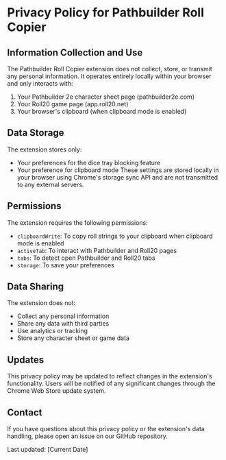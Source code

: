# Privacy Policy for Pathbuilder Roll Copier

## Information Collection and Use

The Pathbuilder Roll Copier extension does not collect, store, or transmit any personal information. It operates entirely locally within your browser and only interacts with:

1. Your Pathbuilder 2e character sheet page (pathbuilder2e.com)
2. Your Roll20 game page (app.roll20.net)
3. Your browser's clipboard (when clipboard mode is enabled)

## Data Storage

The extension stores only:
- Your preferences for the dice tray blocking feature
- Your preference for clipboard mode
These settings are stored locally in your browser using Chrome's storage sync API and are not transmitted to any external servers.

## Permissions

The extension requires the following permissions:
- `clipboardWrite`: To copy roll strings to your clipboard when clipboard mode is enabled
- `activeTab`: To interact with Pathbuilder and Roll20 pages
- `tabs`: To detect open Pathbuilder and Roll20 tabs
- `storage`: To save your preferences

## Data Sharing

The extension does not:
- Collect any personal information
- Share any data with third parties
- Use analytics or tracking
- Store any character sheet or game data

## Updates

This privacy policy may be updated to reflect changes in the extension's functionality. Users will be notified of any significant changes through the Chrome Web Store update system.

## Contact

If you have questions about this privacy policy or the extension's data handling, please open an issue on our GitHub repository.

Last updated: [Current Date]